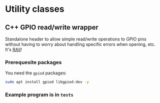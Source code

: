 # Utility classes
## C++ GPIO read/write wrapper
Standalone header to allow simple read/write operations to GPIO pins without having
    to worry about handling specific errors when opening, etc.
It's [RAII](https://en.cppreference.com/w/cpp/language/raii)!

### Prerequesite packages
You need the `gpiod` packages:
```sh
sudo apt install gpiod libgpiod-dev -y
```

### Example program is in `tests`
